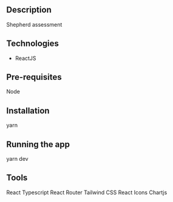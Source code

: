 ## Description

Shepherd assessment

## Technologies

- ReactJS

## Pre-requisites

Node

## Installation

yarn

## Running the app

yarn dev

## Tools

React
Typescript
React Router
Tailwind CSS
React Icons
Chartjs
